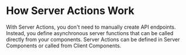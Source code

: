 # How Server Actions Work
With Server Actions, you don't need to manually create API endpoints. Instead, you define asynchronous server functions that can be called directly from your components. Server Actions can be defined in Server Components or called from Client Components.